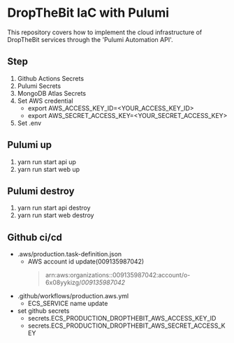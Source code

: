 # DropTheBit IaC with Pulumi

This repository covers how to implement the cloud infrastructure of DropTheBit services through the 'Pulumi Automation API'.

## Step
1. Github Actions Secrets
1. Pulumi Secrets
1. MongoDB Atlas Secrets
1. Set AWS credential
    - export AWS_ACCESS_KEY_ID=<YOUR_ACCESS_KEY_ID>
    - export AWS_SECRET_ACCESS_KEY=<YOUR_SECRET_ACCESS_KEY>
1. Set .env

## Pulumi up
1. yarn run start api up
1. yarn run start web up

## Pulumi destroy
1. yarn run start api destroy
1. yarn run start web destroy

## Github ci/cd
- .aws/production.task-definition.json
    - AWS account id update(009135987042)
        > arn:aws:organizations::009135987042:account/o-6x08yykizg/*009135987042*
- .github/workflows/production.aws.yml
    - ECS_SERVICE name update
- set github secrets
    - secrets.ECS_PRODUCTION_DROPTHEBIT_AWS_ACCESS_KEY_ID
    - secrets.ECS_PRODUCTION_DROPTHEBIT_AWS_SECRET_ACCESS_KEY
